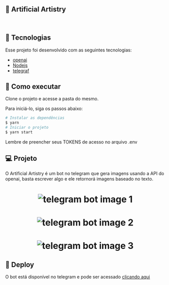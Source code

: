 ## 🤖 Artificial Artistry

<br>

## 🧪 Tecnologias

Esse projeto foi desenvolvido com as seguintes tecnologias:

- [openai](https://www.npmjs.com/package/openai)
- [Nodejs](https://nodejs.org/en/)
- [telegraf](https://telegraf.js.org/)

## 🚀 Como executar

Clone o projeto e acesse a pasta do mesmo.

Para iniciá-lo, siga os passos abaixo:
```bash
# Instalar as dependências
$ yarn
# Iniciar o projeto
$ yarn start
```
Lembre de preencher seus TOKENS de acesso no arquivo .env

## 💻 Projeto

O Artificial Artistry é um bot no telegram que gera imagens usando a API do openai, basta escrever algo e ele retornorá imagens baseado no texto.

<h1 align="center">
    <img alt="telegram bot image 1" src=".github/Imagem1.png" />
</h1>

<h1 align="center">
    <img alt="telegram bot image 2" src=".github/Imagem2.png" />
</h1>

<h1 align="center">
    <img alt="telegram bot image 3" src=".github/Imagem3.png" />
</h1>

## 🔖 Deploy

O bot está disponível no telegram e pode ser acessado [clicando aqui](https://t.me/ArtificialArtistryBot)